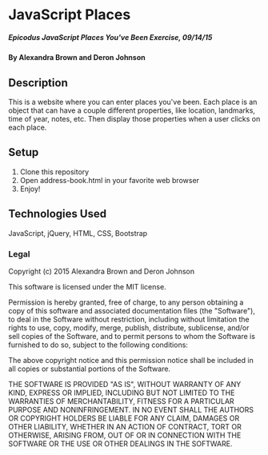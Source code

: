 # JavaScript Places

##### _Epicodus JavaScript Places You've Been Exercise, 09/14/15_

#### By Alexandra Brown and Deron Johnson

## Description

This is a website where you can enter places you've been. Each place is an object that can have a couple different properties, like location, landmarks, time of year, notes, etc. Then display those properties when a user clicks on each place.

## Setup

1. Clone this repository
2. Open address-book.html in your favorite web browser
3. Enjoy!

## Technologies Used

JavaScript, jQuery, HTML, CSS, Bootstrap

### Legal

Copyright (c) 2015 Alexandra Brown and Deron Johnson

This software is licensed under the MIT license.

Permission is hereby granted, free of charge, to any person obtaining a copy
of this software and associated documentation files (the "Software"), to deal
in the Software without restriction, including without limitation the rights
to use, copy, modify, merge, publish, distribute, sublicense, and/or sell
copies of the Software, and to permit persons to whom the Software is
furnished to do so, subject to the following conditions:

The above copyright notice and this permission notice shall be included in
all copies or substantial portions of the Software.

THE SOFTWARE IS PROVIDED "AS IS", WITHOUT WARRANTY OF ANY KIND, EXPRESS OR
IMPLIED, INCLUDING BUT NOT LIMITED TO THE WARRANTIES OF MERCHANTABILITY,
FITNESS FOR A PARTICULAR PURPOSE AND NONINFRINGEMENT. IN NO EVENT SHALL THE
AUTHORS OR COPYRIGHT HOLDERS BE LIABLE FOR ANY CLAIM, DAMAGES OR OTHER
LIABILITY, WHETHER IN AN ACTION OF CONTRACT, TORT OR OTHERWISE, ARISING FROM,
OUT OF OR IN CONNECTION WITH THE SOFTWARE OR THE USE OR OTHER DEALINGS IN
THE SOFTWARE.
